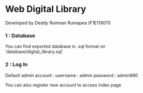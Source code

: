 # Web Digital Library

Developed by Deddy Romnan Rumapea (F1E119011) 

### 1 : Database
You can find exported database in .sql format on 'database/digital_library.sql'

### 2 : Log In
Default admin account :
username : admin
password : admin890

You can also register new account to access index page